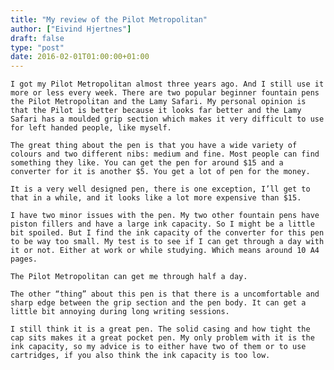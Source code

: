 ```yaml
---
title: "My review of the Pilot Metropolitan"
author: ["Eivind Hjertnes"]
draft: false
type: "post"
date: 2016-02-01T01:00:00+01:00
---
```


<div class="HTML">
  <div></div>

<p>

</div>

```text
I got my Pilot Metropolitan almost three years ago. And I still use it more or less every week. There are two popular beginner fountain pens the Pilot Metropolitan and the Lamy Safari. My personal opinion is that the Pilot is better because it looks far better and the Lamy Safari has a moulded grip section which makes it very difficult to use for left handed people, like myself.
```

<div class="HTML">
  <div></div>

</p>

</div>

<div class="HTML">
  <div></div>

<p>

</div>

```text
The great thing about the pen is that you have a wide variety of colours and two different nibs: medium and fine. Most people can find something they like. You can get the pen for around $15 and a converter for it is another $5. You get a lot of pen for the money.
```

<div class="HTML">
  <div></div>

</p>

</div>

<div class="HTML">
  <div></div>

<p>

</div>

```text
It is a very well designed pen, there is one exception, I’ll get to that in a while, and it looks like a lot more expensive than $15.
```

<div class="HTML">
  <div></div>

</p>

</div>

<div class="HTML">
  <div></div>

<p>

</div>

```text
I have two minor issues with the pen. My two other fountain pens have piston fillers and have a large ink capacity. So I might be a little bit spoiled. But I find the ink capacity of the converter for this pen to be way too small. My test is to see if I can get through a day with it or not. Either at work or while studying. Which means around 10 A4 pages.
```

<div class="HTML">
  <div></div>

</p>

</div>

<div class="HTML">
  <div></div>

<p>

</div>

```text
The Pilot Metropolitan can get me through half a day.
```

<div class="HTML">
  <div></div>

</p>

</div>

<div class="HTML">
  <div></div>

<p>

</div>

```text
The other “thing” about this pen is that there is a uncomfortable and sharp edge between the grip section and the pen body. It can get a little bit annoying during long writing sessions.
```

<div class="HTML">
  <div></div>

</p>

</div>

<div class="HTML">
  <div></div>

<p>

</div>

```text
I still think it is a great pen. The solid casing and how tight the cap sits makes it a great pocket pen. My only problem with it is the ink capacity, so my advice is to either have two of them or to use cartridges, if you also think the ink capacity is too low.
```

<div class="HTML">
  <div></div>

</p>

</div>
